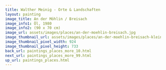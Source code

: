 ```yaml
---
title: Walther Meinig - Orte & Landschaften
layout: painting
image_title: An der Möhlin / Breisach
image_info1: Öl, 1980
image_info2: (90 x 70 cm)
image_url: assets/images/places/an-der-moehlin-breisach.jpg
image_thumbnail_url: assets/images/places/an-der-moehlin-breisach-klein.jpg
image_thumbnail_pixel_width: 924
image_thumbnail_pixel_height: 733
back_url: paintings_places_more_10.html
next_url: paintings_places_more_99.html
up_url: paintings_places.html
---
```


